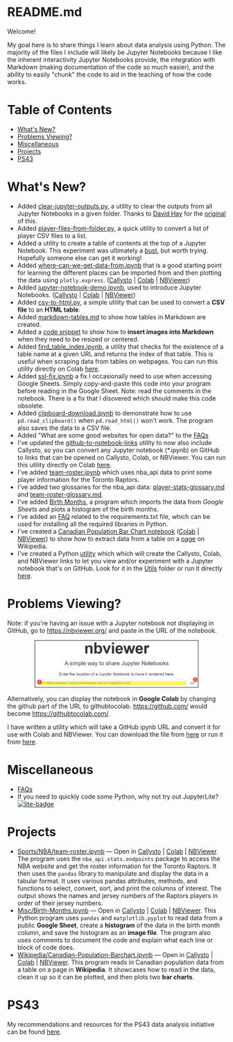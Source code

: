 # README.md

Welcome! 

My goal here is to share things I learn about data analysis using Python. The majority of the files I include will likely be Jupyter Notebooks because I like the inherent interactivity Jupyter Notebooks provide, the integration with Markdown (making documentation of the code so much easier), and the ability to easily "chunk" the code to aid in the teaching of how the code works.

# Table of Contents
- [What's New?](#whats-new)
- [Problems Viewing?](#problems-viewing)
- [Miscellaneous](#miscellaneous)
- [Projects](#projects)
- [PS43](#ps43)

# What's New? 

+ Added [clear-jupyter-outputs.py](Utils/clear-jupyter-outputs.py), a utility to clear the outputs from all Jupyter Notebooks in a given folder. Thanks to [David Hay](https://github.com/misterhay) for the [original](https://gist.github.com/misterhay/62f2dbfffd9b66288d54b25607a8717a) of this. 
+ Added [player-files-from-folder.py](Utils/player-files-from-folder.py), a quick utility to convert a list of player CSV files to a list.
+ Added a utility to create a table of contents at the top of a Jupyter Notebook. This experiment was ultimately a [bust](Utils/create-jupyter-notebook-toc/README.md), but worth trying. Hopefully someone else can get it working! 
+ Added [where-can-we-get-data-from.ipynb](Demos/where-can-we-get-data-from.ipynb) that is a good starting point for learning the different places can be imported from and then plotting the data using `plotly.express`. ([Callysto](https://hub.callysto.ca/jupyter/hub/user-redirect/git-pull?repo=https://github.com/pbeens/Data-Analysis&branch=main&subPath=Demos/where-can-we-get-data-from.ipynb&depth=1) | [Colab](https://githubtocolab.com/pbeens/Data-Analysis/blob/main/Demos/where-can-we-get-data-from.ipynb) | [NBViewer](https://nbviewer.org/github/pbeens/Data-Analysis/blob/main/Demos/where-can-we-get-data-from.ipynb))
+ Added [jupyter-notebook-demo.ipynb](Demos/jupyter-notebook-demo.ipynb), used to introduce Jupyter Notebooks. ([Callysto](https://hub.callysto.ca/jupyter/hub/user-redirect/git-pull?repo=https://github.com/pbeens/Data-Analysis&branch=main&subPath=Demos/jupyter-notebook-demo.ipynb&depth=1) | [Colab](https://githubtocolab.com/pbeens/Data-Analysis/blob/main/Demos/jupyter-notebook-demo.ipynb) | [NBViewer](https://nbviewer.org/github/pbeens/Data-Analysis/blob/main/Demos/jupyter-notebook-demo.ipynb))
+ Added [csv-to-html.py](Utils/csv-to-html.py), a simple utility that can be used to convert a **CSV file** to an **HTML table**.
+ Added [markdown-tables.md](Demos/markdown-tables.md) to show how tables in Markdown are created. 
+ Added a [code snippet](Utils/code-snippets/image.md) to show how to **insert images into Markdown** when they need to be resized or centered.
+ Added [find_table_index.ipynb](Utils/find_table_index.ipynb), a utility that checks for the existence of a table name at a given URL and returns the index of that table. This is useful when scraping data from tables on webpages. You can run this utility directly on Colab [here](https://githubtocolab.com/pbeens/Data-Analysis/blob/main/Utils/find_table_index.ipynb).
+ Added [ssl-fix.ipynb](Utils/ssl-fix.ipynb) a fix I occasionally need to use when accessing Google Sheets. Simply copy-and-paste this code into your program before reading in the Google Sheet. Note: read the comments in the notebook. There is a fix that I disovered which should make this code obsolete.
+ Added [clipboard-download.ipynb](Utils/clipboard-download/clipboard-download.ipynb) to demonstrate how to use `pd.read_clipboard()` when `pd.read_html()` won't work. The program also saves the data to a CSV file. 
+ Added "What are some good websites for open data?" to the [FAQs](FAQ.md)
+ I've updated the [github-to-notebook-links](Utils/github-to-notebook-links.py) utility to now also include Callysto, so you can convert any Jupyter notebook (*.ipynb) on GitHub to links that can be opened on Callysto, Colab, or NBViewer. You can run this utility directly on Colab [here](https://colab.research.google.com/drive/12LdduTNAtMwC3oNohv8Y7dFkuJiPYFOd?usp=sharing).
+ I've added [team-roster.ipynb](Sports/NBA/team-roster.ipynb) which uses nba_api data to print some player information for the Toronto Raptors.
+ I've added two glossaries for the nba_api data: [player-stats-glossary.md](Sports/NBA/player-stats-glossary.md) and [team-roster-glossary.md](Sports/NBA/team-roster-glossary.md).
+ I've added [Birth Months](Misc/Birth-Months.ipynb), a program which imports the data from *Google Sheets* and plots a histogram of the birth months.
+ I've added an [FAQ](FAQ.md#how-do-i-create-requirementstxt-for-python) related to the requirements.txt file, which can be used for installing all the required libraries in Python.
+ I've created a [Canadian Population Bar Chart notebook](Wikipedia/Canadian-Population-Barchart.ipynb) ([Colab](https://githubtocolab.com/pbeens/Data-Analysis/blob/main/Wikipedia/Canadian-Population-Barchart.ipynb) | [NBViewer](https://nbviewer.org/github/pbeens/Data-Analysis/blob/main/Wikipedia/Canadian-Population-Barchart.ipynb)) to show how to extract data from a table on a [page](https://en.wikipedia.org/wiki/Population_of_Canada_by_province_and_territory) on Wikipedia. 
+ I've created a Python [utility](Utils/github-to-notebook-links.py) which which will create the Callysto, Colab, and NBViewer links to let you view and/or experiment with a Jupyter notebook that's on GitHub. Look for it in the [Utils](Utils) folder or run it directly [here](https://colab.research.google.com/drive/12LdduTNAtMwC3oNohv8Y7dFkuJiPYFOd?usp=sharing).

# Problems Viewing?

Note: if you're having an issue with a Jupyter notebook not displaying in GitHub, go to https://nbviewer.org/ and paste in the URL of the notebook. 

<p align="center">
    <a href="https://nbviewer.org/">
        <img src="Images/nbviewer.png" alt="nbviewer" width="75%"/>
    </a>
</p>

Alternatively, you can display the notebook in **Google Colab** by changing the github part of the URL to githubtocolab. https://github.com/ would become https://githubtocolab.com/. 

I have written a utility which will take a GitHub ipynb URL and convert it for use with Colab and NBViewer. You can download the file from [here](Utils/github-to-notebook-links.py) or run it from [here](https://colab.research.google.com/drive/12LdduTNAtMwC3oNohv8Y7dFkuJiPYFOd?usp=sharing).

# Miscellaneous 

+ [FAQs](FAQ.md)
+ If you need to quickly code some Python, why not try out JupyterLite? 
<br>[![lite-badge](https://jupyterlite.rtfd.io/en/latest/_static/badge.svg)](https://jupyter.org/try-jupyter)

# Projects 

+ [Sports/NBA/team-roster.ipynb](Sports/NBA/team-roster.ipynb) — Open in [Callysto](https://hub.callysto.ca/jupyter/hub/user-redirect/git-pull?repo=https://github.com/pbeens/Data-Analysis&branch=main&subPath=Sports/NBA/team-roster.ipynb&depth=1) | [Colab](https://githubtocolab.com/pbeens/Data-Analysis/blob/main/Sports/NBA/team-roster.ipynb) | [NBViewer](https://nbviewer.org/github/pbeens/Data-Analysis/blob/main/Sports/NBA/team-roster.ipynb). The program uses the `nba_api.stats.endpoints` package to access the NBA website and get the roster information for the Toronto Raptors. It then uses the `pandas` library to manipulate and display the data in a tabular format. It uses various pandas attributes, methods, and functions to select, convert, sort, and print the columns of interest. The output shows the names and jersey numbers of the Raptors players in order of their jersey numbers.
+ [Misc/Birth-Months.ipynb](Misc/Birth-Months.ipynb) — Open in 
  [Callysto](https://hub.callysto.ca/jupyter/hub/user-redirect/git-pull?repo=https://github.com/pbeens/Data-Analysis&branch=main&subPath=Misc/Birth-Months.ipynb&depth=1) | [Colab](https://githubtocolab.com/pbeens/Data-Analysis/blob/main/Misc/Birth-Months.ipynb) | [NBViewer](https://nbviewer.org/github/pbeens/Data-Analysis/blob/main/Misc/Birth-Months.ipynb). This Python program uses `pandas` and `matplotlib.pyplot` to read data from a public **Google Sheet**, create a **histogram** of the data in the birth month column, and save the histogram as an **image file**. The program also uses comments to document the code and explain what each line or block of code does. 
+ [Wikipedia/Canadian-Population-Barchart.ipynb](Wikipedia/Canadian-Population-Barchart.ipynb) — Open in [Callysto](https://hub.callysto.ca/jupyter/hub/user-redirect/git-pull?repo=https://github.com/pbeens/Data-Analysis&branch=main&subPath=Wikipedia/Canadian-Population-Barchart.ipynb&depth=1) | [Colab](https://githubtocolab.com/pbeens/Data-Analysis/blob/main/Wikipedia/Canadian-Population-Barchart.ipynb) | [NBViewer](https://nbviewer.org/github/pbeens/Data-Analysis/blob/main/Wikipedia/Canadian-Population-Barchart.ipynb). This program reads in Canadian population data from a table on a page in **Wikipedia**. It showcases how to read in the data, clean it up so it can be plotted, and then plots two **bar charts**.

# PS43

My recommendations and resources for the PS43 data analysis initiative can be found [here](ps43-README.md).
